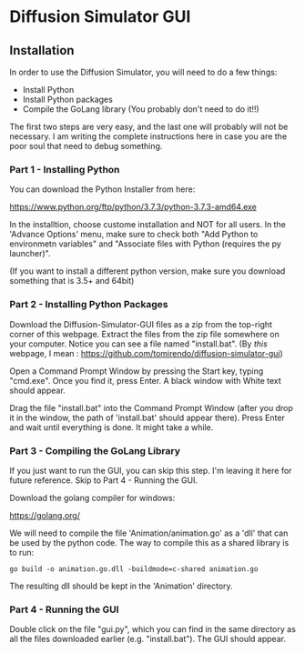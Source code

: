 # Diffusion Simulator GUI

## Installation

In order to use the Diffusion Simulator, you will need to do a few things:

- Install Python 
- Install Python packages
- Compile the GoLang library (You probably don't need to do it!!)

The first two steps are very easy, and the last one will probably will not be necessary. I am writing the complete instructions here in case you are the poor soul that need to debug something.

### Part 1 - Installing Python

You can download the Python Installer from here:

https://www.python.org/ftp/python/3.7.3/python-3.7.3-amd64.exe

In the installtion, choose custome installation and NOT for all users. In the 'Advance Options' menu, make sure to check both "Add Python to environmetn variables" and "Associate files with Python (requires the py launcher)".

(If you want to install a different python version, make sure you download something that is 3.5+ and 64bit)

### Part 2 - Installing Python Packages

Download the Diffusion-Simulator-GUI files as a zip from the top-right corner of this webpage. Extract the files from the zip file somewhere on your computer. Notice you can see a file named "install.bat". (By *this* webpage, I mean : https://github.com/tomirendo/diffusion-simulator-gui)

Open a Command Prompt Window by pressing the Start key, typing "cmd.exe". Once you find it, press Enter. A black window with White text should appear.

Drag the file "install.bat" into the Command Prompt Window (after you drop it in the window, the path of 'install.bat' should appear there). Press Enter and wait until everything is done. It might take a while.

### Part 3 - Compiling the GoLang Library

If you just want to run the GUI, you can skip this step. I'm leaving it here for future reference. Skip to Part 4 - Running the GUI.

Download the golang compiler for windows:

https://golang.org/

We will need to compile the file 'Animation/animation.go' as a 'dll' that can be used by the python code. The way to compile this as a shared library is to run:

	go build -o animation.go.dll -buildmode=c-shared animation.go

The resulting dll should be kept in the 'Animation' directory.

### Part 4 - Running the GUI

Double click on the file "gui.py", which you can find in the same directory as all the files downloaded earlier (e.g. "install.bat"). The GUI should appear.